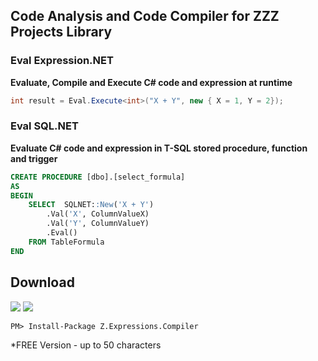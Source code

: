## Code Analysis and Code Compiler for ZZZ Projects Library

### Eval Expression.NET
**Evaluate, Compile and Execute C# code and expression at runtime**
```csharp
int result = Eval.Execute<int>("X + Y", new { X = 1, Y = 2});
```

### Eval SQL.NET
**Evaluate C# code and expression in T-SQL stored procedure, function and trigger**
```sql
CREATE PROCEDURE [dbo].[select_formula]
AS
BEGIN
	SELECT  SQLNET::New('X + Y')
		.Val('X', ColumnValueX)
		.Val('Y', ColumnValueY)
		.Eval()
	FROM TableFormula
END
```

## Download
<a href="https://www.nuget.org/packages/Z.Expressions.Compiler/" target="_blank" alt="download nuget"><img src="https://img.shields.io/nuget/v/Z.Expressions.Compiler.svg?style=flat-square" /></a>
<a href="https://www.nuget.org/packages/Z.Expressions.Compiler/" target="_blank" alt="download nuget"><img src="https://img.shields.io/nuget/dt/Z.Expressions.Compiler.svg?style=flat-square" /></a>

```
PM> Install-Package Z.Expressions.Compiler
```
*FREE Version - up to 50 characters
